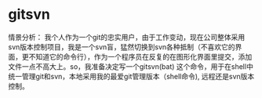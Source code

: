 gitsvn
========
情景分析：
  我个人作为一个git的忠实用户，由于工作变动，现在公司整体采用svn版本控制项目，我是一个svn盲，猛然切换到svn各种抵制（不喜欢它的界面，更不知道它的命令行），作为一个程序员在反复的在图形化界面里提交，添加文件一点不高大上。so，我准备决定写一个gitsvn(bat) 这个命令，用于在shell中统一管理git和svn，本地采用我的最爱git管理版本（shell命令), 远程还是svn版本控制。